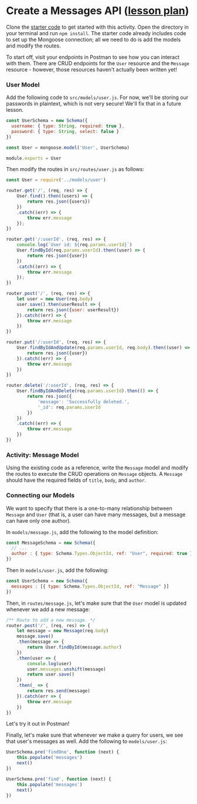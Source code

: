 # Create a Messages API ([lesson plan]())

Clone the [starter code](https://github.com/tech-at-du/messages-api-starter) to get started with this activity. Open the directory in your terminal and run `npm install`. The starter code already includes code to set up the Mongoose connection; all we need to do is add the models and modify the routes.

To start off, visit your endpoints in Postman to see how you can interact with them. There are CRUD endpoints for the `User` resource and the `Message` resource - however, those resources haven't actually been written yet!

### User Model

Add the following code to `src/models/user.js`. For now, we'll be storing our passwords in plaintext, which is not very secure! We'll fix that in a future lesson.

```js
const UserSchema = new Schema({
  username: { type: String, required: true },
  password: { type: String, select: false }
})

const User = mongoose.model('User', UserSchema)

module.exports = User
```

Then modify the routes in `src/routes/user.js` as follows:

```js
const User = require('../models/user')

router.get('/', (req, res) => {
    User.find().then((users) => {
        return res.json({users})
    })
    .catch((err) => {
        throw err.message
    });
})

router.get('/:userId', (req, res) => {
    console.log(`User id: ${req.params.userId}`)
    User.findById(req.params.userId).then((user) => {
        return res.json({user})
    })
    .catch((err) => {
        throw err.message
    });
})

router.post('/', (req, res) => {
    let user = new User(req.body)
    user.save().then(userResult => {
        return res.json({user: userResult})
    }).catch((err) => {
        throw err.message
    })
})

router.put('/:userId', (req, res) => {
    User.findByIdAndUpdate(req.params.userId, req.body).then((user) => {
        return res.json({user})
    }).catch((err) => {
        throw err.message
    })
})

router.delete('/:userId', (req, res) => {
    User.findByIdAndDelete(req.params.userId).then(() => {
        return res.json({
            'message': 'Successfully deleted.',
            '_id': req.params.userId
        })
    })
    .catch((err) => {
        throw err.message
    })
})
```

### Activity: Message Model

Using the existing code as a reference, write the `Message` model and modify the routes to execute the CRUD operations on `Message` objects. A `Message` should have the required fields of `title`, `body`, and `author`.

### Connecting our Models

We want to specify that there is a one-to-many relationship between `Message` and `User` (that is, a user can have many messages, but a message can have only one author).

In `models/message.js`, add the following to the model definition:

```js
const MessageSchema = new Schema({
  // ...
  author : { type: Schema.Types.ObjectId, ref: "User", required: true },
})
```

Then in `models/user.js`, add the following:

```js
const UserSchema = new Schema({
  messages : [{ type: Schema.Types.ObjectId, ref: "Message" }]
})
```

Then, in `routes/message.js`, let's make sure that the `User` model is updated whenever we add a new message:

```js
/** Route to add a new message. */
router.post('/', (req, res) => {
    let message = new Message(req.body)
    message.save()
    .then(message => {
        return User.findById(message.author)
    })
    .then(user => {
        console.log(user)
        user.messages.unshift(message)
        return user.save()
    })
    .then(_ => {
        return res.send(message)
    }).catch(err => {
        throw err.message
    })
})
```

Let's try it out in Postman!

Finally, let's make sure that whenever we make a query for users, we see that user's messages as well. Add the following to `models/user.js`:

```js
UserSchema.pre('findOne', function (next) {
    this.populate('messages')
    next()
})

UserSchema.pre('find', function (next) {
    this.populate('messages')
    next()
})
```
